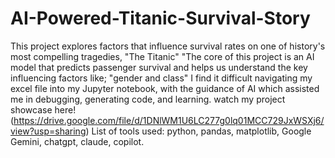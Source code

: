 # AI-Powered-Titanic-Survival-Story
This project explores factors that influence survival rates on one of history's most compelling tragedies, "The Titanic"
"The core of this project is an AI model that predicts passenger survival and helps us understand the key influencing factors like; "gender and class"
I find it difficult navigating my excel file into my Jupyter notebook, with the guidance of AI which assisted me in debugging, generating code, and learning.
watch my project showcase here! (https://drive.google.com/file/d/1DNlWM1U6LC277g0lq01MCC729JxWSXj6/view?usp=sharing)
List of tools used: python, pandas, matplotlib, Google Gemini, chatgpt, claude, copilot.
